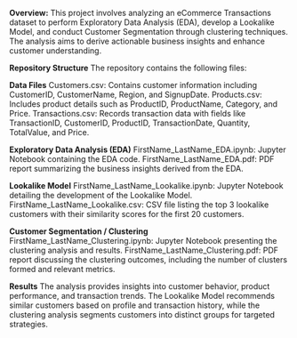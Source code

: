 **Overview:**
This project involves analyzing an eCommerce Transactions dataset to perform Exploratory Data Analysis (EDA), develop a Lookalike Model, and conduct Customer Segmentation through clustering techniques. The analysis aims to derive actionable business insights and enhance customer understanding.

**Repository Structure**
The repository contains the following files:

**Data Files**
Customers.csv: Contains customer information including CustomerID, CustomerName, Region, and SignupDate.
Products.csv: Includes product details such as ProductID, ProductName, Category, and Price.
Transactions.csv: Records transaction data with fields like TransactionID, CustomerID, ProductID, TransactionDate, Quantity, TotalValue, and Price.

**Exploratory Data Analysis (EDA)**
FirstName_LastName_EDA.ipynb: Jupyter Notebook containing the EDA code.
FirstName_LastName_EDA.pdf: PDF report summarizing the business insights derived from the EDA.

**Lookalike Model**
FirstName_LastName_Lookalike.ipynb: Jupyter Notebook detailing the development of the Lookalike Model.
FirstName_LastName_Lookalike.csv: CSV file listing the top 3 lookalike customers with their similarity scores for the first 20 customers.

**Customer Segmentation / Clustering**
FirstName_LastName_Clustering.ipynb: Jupyter Notebook presenting the clustering analysis and results.
FirstName_LastName_Clustering.pdf: PDF report discussing the clustering outcomes, including the number of clusters formed and relevant metrics.

**Results**
The analysis provides insights into customer behavior, product performance, and transaction trends. The Lookalike Model recommends similar customers based on profile and transaction history, while the clustering analysis segments customers into distinct groups for targeted strategies.



